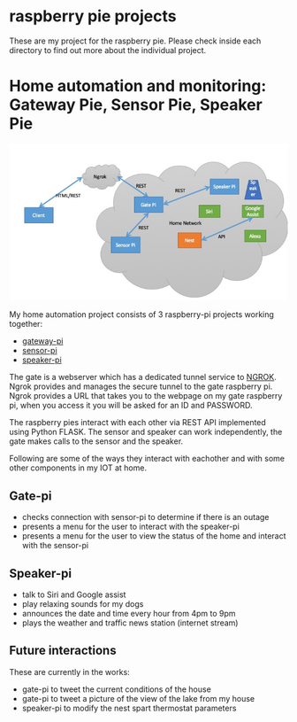 # raspberry pie projects
These are my project for the raspberry pie. Please check inside each directory to find out more about the individual project.

# Home automation and monitoring: Gateway Pie, Sensor Pie, Speaker Pie
![homepies](images/homepies.jpg)

My home automation project consists of 3 raspberry-pi projects working together:
- [gateway-pi](gate/readme.md)
- [sensor-pi](sensor/readme.md)
- [speaker-pi](speaker/readme.md)

The gate is a webserver which has a dedicated tunnel service to [NGROK](https://ngrok.com). Ngrok provides and manages the secure tunnel to the gate raspberry pi. Ngrok provides a URL that takes you to the webpage on my gate raspberry pi, when you access it you will be asked for an ID and PASSWORD.

The raspberry pies interact with each other via REST API implemented using Python FLASK. The sensor and speaker can work independently, the gate makes calls to the sensor and the speaker.

Following are some of the ways they interact with eachother and with some other components in my IOT at home.

## Gate-pi 
- checks connection with sensor-pi to determine if there is an outage
- presents a menu for the user to interact with the speaker-pi
- presents a menu for the user to view the status of the home and interact with the sensor-pi

## Speaker-pi 
- talk to Siri and Google assist
- play relaxing sounds for my dogs
- announces the date and time every hour from 4pm to 9pm
- plays the weather and traffic news station (internet stream)

## Future interactions
These are currently in the works:
- gate-pi to tweet the current conditions of the house
- gate-pi to tweet a picture of the view of the lake from my house
- speaker-pi to modify the nest spart thermostat parameters
